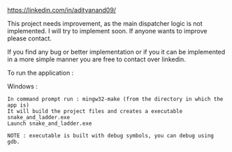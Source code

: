 https://linkedin.com/in/adityanand09/

This project needs improvement, as the main dispatcher logic is not implemented. I will try to implement soon.
If anyone wants to improve please contact.

If you find any bug or better implementation or if you it can be implemented in a more simple manner you are free to contact over linkedin.

To run the application :

Windows :
	
	In command prompt run : mingw32-make (from the directory in which the app is)
	It will build the project files and creates a executable snake_and_ladder.exe
	Launch snake_and_ladder.exe

	NOTE : executable is built with debug symbols, you can debug using gdb.